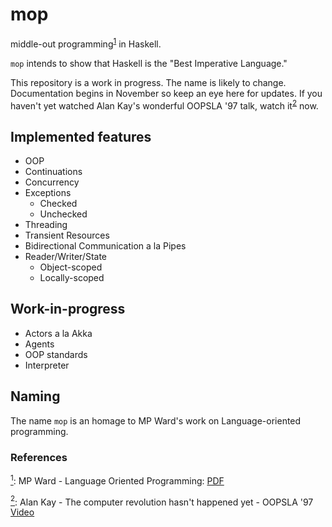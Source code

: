 # mop
middle-out programming<sup>[1](#middle-out-def)</sup><a name="middle-out"></a> in Haskell.

`mop` intends to show that Haskell is the "Best Imperative Language."

This repository is a work in progress. The name is likely to change. Documentation begins in November so keep an eye here for updates. If you haven't yet watched Alan Kay's wonderful OOPSLA '97 talk, watch it<sup>[2](#alan-kay)</sup> now.

## Implemented features

* OOP
* Continuations
* Concurrency
* Exceptions
  * Checked
  * Unchecked
* Threading
* Transient Resources
* Bidirectional Communication a la Pipes
* Reader/Writer/State
  * Object-scoped
  * Locally-scoped

## Work-in-progress

* Actors a la Akka
* Agents
* OOP standards
* Interpreter

## Naming

The name `mop` is an homage to MP Ward's work on Language-oriented programming.

### References

<a name="middle-out-def">[<sup>1</sup>](#middle-out):</a> MP Ward - Language Oriented Programming: <a href="http://www.cse.dmu.ac.uk/~mward/martin/papers/middle-out-t.ps.gz">PDF</a>

<a name="alan-kay-oopsla-97">[<sup>2</sup>](#alan-kay):</a> Alan Kay - The computer revolution hasn't happened yet - OOPSLA '97 <a href="https://www.youtube.com/watch?v=oKg1hTOQXoY">Video</a>
